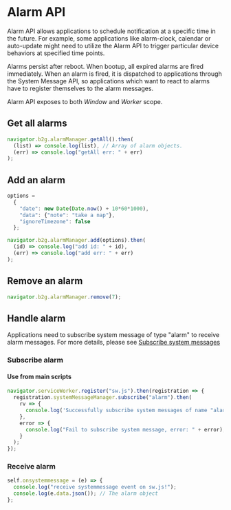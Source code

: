 # Alarm API

Alarm API allows applications to schedule notification at a specific time in the future. For example, some applications like alarm-clock, calendar or auto-update might need to utilize the Alarm API to trigger particular device behaviors at specified time points.

Alarms persist after reboot. When bootup, all expired alarms are fired immediately. When an alarm is fired, it is dispatched to applications through the System Message API, so applications which want to react to alarms have to register themselves to the alarm messages.

Alarm API exposes to both *Window* and *Worker* scope.

## Get all alarms
```javascript
navigator.b2g.alarmManager.getAll().then(
  (list) => console.log(list), // Array of alarm objects.
  (err) => console.log("getAll err: " + err)
);
```

## Add an alarm
```javascript
options =
  {
    "date": new Date(Date.now() + 10*60*1000),
    "data": {"note": "take a nap"},
    "ignoreTimezone": false
  };

navigator.b2g.alarmManager.add(options).then(
  (id) => console.log("add id: " + id),
  (err) => console.log("add err: " + err)
);
```

## Remove an alarm
```javascript
navigator.b2g.alarmManager.remove(7);
```

## Handle alarm
Applications need to subscribe system message of type "alarm" to receive alarm messages. For more details, please see [Subscribe system messages](../messages/README.md)

### Subscribe alarm
#### Use from main scripts
```javascript
navigator.serviceWorker.register("sw.js").then(registration => {
  registration.systemMessageManager.subscribe("alarm").then(
    rv => {
      console.log('Successfully subscribe system messages of name "alarm".');
    },
    error => {
      console.log("Fail to subscribe system message, error: " + error);
    }
  );
});
```

### Receive alarm
```javascript
self.onsystemmessage = (e) => {
  console.log("receive systemmessage event on sw.js!");
  console.log(e.data.json()); // The alarm object
};
```
